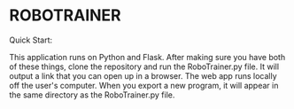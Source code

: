 <h1>ROBOTRAINER</h1>

Quick Start:

This application runs on Python and Flask. After making sure you have both of these things, clone the repository and run the RoboTrainer.py file. It will output a link that you can open up in a browser. The web app runs locally off the user's computer. When you export a new program, it will appear in the same directory as the RoboTrainer.py file.
